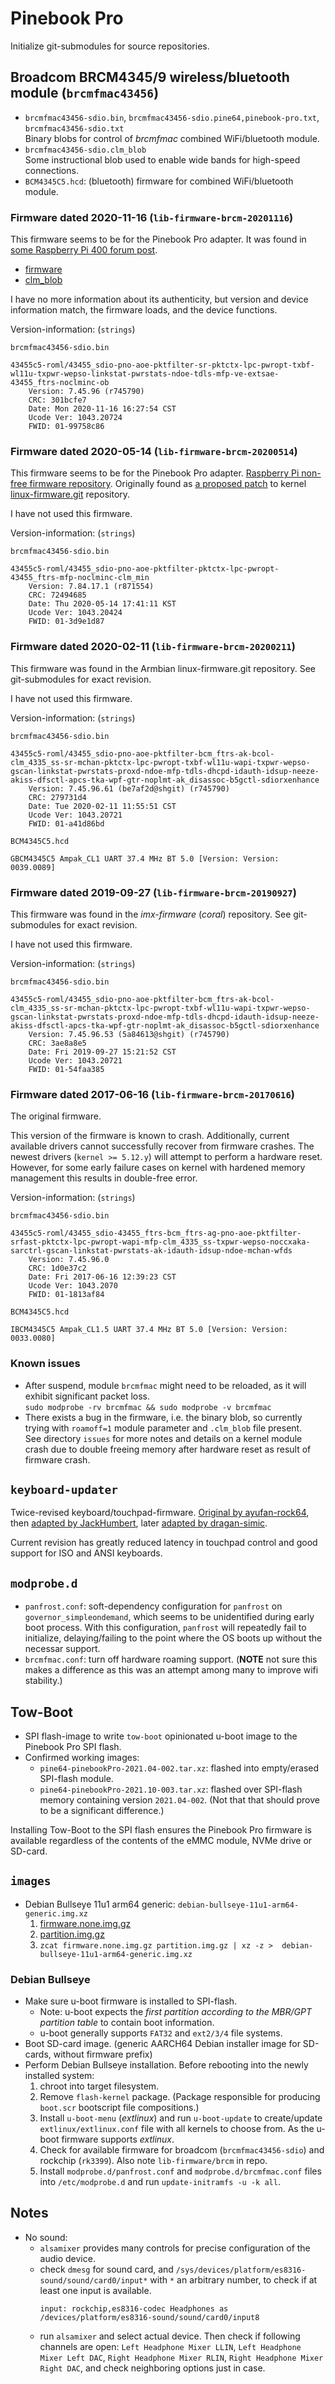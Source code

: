 # Pinebook Pro

Initialize git-submodules for source repositories.

## Broadcom BRCM4345/9 wireless/bluetooth module (`brcmfmac43456`)

- `brcmfmac43456-sdio.bin`, `brcmfmac43456-sdio.pine64,pinebook-pro.txt`, `brcmfmac43456-sdio.txt`  
  Binary blobs for control of _brcmfmac_ combined WiFi/bluetooth module.
- `brcmfmac43456-sdio.clm_blob`  
  Some instructional blob used to enable wide bands for high-speed connections.
- `BCM4345C5.hcd`: (bluetooth) firmware for combined WiFi/bluetooth module.

### Firmware dated 2020-11-16 (`lib-firmware-brcm-20201116`)

This firmware seems to be for the Pinebook Pro adapter. It was found in [some Raspberry Pi 400 forum post](<https://forums.raspberrypi.com/viewtopic.php?f=117&t=291688>).

- [firmware](<https://drive.google.com/file/d/1tLev-L-Jsg1_YaAckOGIzw9JYTRI17Mu/view> "brcmfmac43456-sdio.bin")
- [clm_blob](<https://drive.google.com/file/d/1J8DdbsrZcSkDYKUPsdy2RvncttSwQdBH/view> "brcmfmac43456-sdio.clm_blob")

I have no more information about its authenticity, but version and device information match, the firmware loads, and the device functions.

Version-information: (`strings`)

`brcmfmac43456-sdio.bin`
```
43455c5-roml/43455_sdio-pno-aoe-pktfilter-sr-pktctx-lpc-pwropt-txbf-wl11u-txpwr-wepso-linkstat-pwrstats-ndoe-tdls-mfp-ve-extsae-43455_ftrs-noclminc-ob
	Version: 7.45.96 (r745790)
	CRC: 301bcfe7
	Date: Mon 2020-11-16 16:27:54 CST
	Ucode Ver: 1043.20724
	FWID: 01-99758c86
```

### Firmware dated 2020-05-14 (`lib-firmware-brcm-20200514`)

This firmware seems to be for the Pinebook Pro adapter. [Raspberry Pi non-free firmware repository](<https://github.com/RPi-Distro/firmware-nonfree>). Originally found as [a proposed patch](<https://lore.kernel.org/linux-firmware/20210117074817.1721-2-alistair@alistair23.me/> "[PULL 1/1] brcm: Add the brcmfmac43456-sdio.* files") to kernel [linux-firmware.git](<https://git.kernel.org/pub/scm/linux/kernel/git/firmware/linux-firmware.git/> "Repository of firmware blobs for use with the Linux kernel") repository.

I have not used this firmware.

Version-information: (`strings`)

`brcmfmac43456-sdio.bin`
```
43455c5-roml/43455_sdio-pno-aoe-pktfilter-pktctx-lpc-pwropt-43455_ftrs-mfp-noclminc-clm_min
	Version: 7.84.17.1 (r871554)
	CRC: 72494685
	Date: Thu 2020-05-14 17:41:11 KST
	Ucode Ver: 1043.20424
	FWID: 01-3d9e1d87
```

### Firmware dated 2020-02-11 (`lib-firmware-brcm-20200211`)

This firmware was found in the Armbian linux-firmware.git repository. See git-submodules for exact revision.

I have not used this firmware.

Version-information: (`strings`)

`brcmfmac43456-sdio.bin`
```
43455c5-roml/43455_sdio-pno-aoe-pktfilter-bcm_ftrs-ak-bcol-clm_4335_ss-sr-mchan-pktctx-lpc-pwropt-txbf-wl11u-wapi-txpwr-wepso-gscan-linkstat-pwrstats-proxd-ndoe-mfp-tdls-dhcpd-idauth-idsup-neeze-akiss-dfsctl-apcs-tka-wpf-gtr-noplmt-ak_disassoc-b5gctl-sdiorxenhance
	Version: 7.45.96.61 (be7af2d@shgit) (r745790)
	CRC: 279731d4
	Date: Tue 2020-02-11 11:55:51 CST
	Ucode Ver: 1043.20721
	FWID: 01-a41d86bd
```

`BCM4345C5.hcd`
```
GBCM4345C5 Ampak_CL1 UART 37.4 MHz BT 5.0 [Version: Version: 0039.0089]
```

### Firmware dated 2019-09-27 (`lib-firmware-brcm-20190927`)

This firmware was found in the _imx-firmware_ (_coral_) repository. See git-submodules for exact revision.

I have not used this firmware.

Version-information: (`strings`)

`brcmfmac43456-sdio.bin`
```
43455c5-roml/43455_sdio-pno-aoe-pktfilter-bcm_ftrs-ak-bcol-clm_4335_ss-sr-mchan-pktctx-lpc-pwropt-txbf-wl11u-wapi-txpwr-wepso-gscan-linkstat-pwrstats-proxd-ndoe-mfp-tdls-dhcpd-idauth-idsup-neeze-akiss-dfsctl-apcs-tka-wpf-gtr-noplmt-ak_disassoc-b5gctl-sdiorxenhance
	Version: 7.45.96.53 (5a84613@shgit) (r745790)
	CRC: 3ae8a8e5
	Date: Fri 2019-09-27 15:21:52 CST
	Ucode Ver: 1043.20721
	FWID: 01-54faa385
```

### Firmware dated 2017-06-16 (`lib-firmware-brcm-20170616`)

The original firmware.

This version of the firmware is known to crash. Additionally, current available drivers cannot successfully recover from firmware crashes. The newest drivers (`kernel >= 5.12.y`) will attempt to perform a hardware reset. However, for some early failure cases on kernel with hardened memory management this results in double-free error.

Version-information: (`strings`)

`brcmfmac43456-sdio.bin`
```
43455c5-roml/43455_sdio-43455_ftrs-bcm_ftrs-ag-pno-aoe-pktfilter-srfast-pktctx-lpc-pwropt-wapi-mfp-clm_4335_ss-txpwr-wepso-noccxaka-sarctrl-gscan-linkstat-pwrstats-ak-idauth-idsup-ndoe-mchan-wfds
	Version: 7.45.96.0
	CRC: 1d0e37c2
	Date: Fri 2017-06-16 12:39:23 CST
	Ucode Ver: 1043.2070
	FWID: 01-1813af84
```

`BCM4345C5.hcd`
```
IBCM4345C5 Ampak_CL1.5 UART 37.4 MHz BT 5.0 [Version: Version: 0033.0080]
```

### Known issues

- After suspend, module `brcmfmac` might need to be reloaded, as it will exhibit significant packet loss.  
  `sudo modprobe -rv brcmfmac && sudo modprobe -v brcmfmac`
- There exists a bug in the firmware, i.e. the binary blob, so currently trying with `roamoff=1` module parameter and `.clm_blob` file present.  
  See directory `issues` for more notes and details on a kernel module crash due to double freeing memory after hardware reset as result of firmware crash.

## `keyboard-updater`

Twice-revised keyboard/touchpad-firmware. [Original by ayufan-rock64](https://github.com/ayufan-rock64/pinebook-pro-keyboard-updater), then [adapted by JackHumbert](https://github.com/jackhumbert/pinebook-pro-keyboard-updater), later [adapted by dragan-simic](https://github.com/dragan-simic/pinebook-pro-keyboard-updater).

Current revision has greatly reduced latency in touchpad control and good support for ISO and ANSI keyboards.

## `modprobe.d`

- `panfrost.conf`: soft-dependency configuration for `panfrost` on `governor_simpleondemand`, which seems to be unidentified during early boot process. With this configuration, `panfrost` will repeatedly fail to initialize, delaying/failing to the point where the OS boots up without the necessar support.
- `brcmfmac.conf`: turn off hardware roaming support. (__NOTE__ not sure this makes a difference as this was an attempt among many to improve wifi stability.)

## Tow-Boot

- SPI flash-image to write `tow-boot` opinionated u-boot image to the Pinebook Pro SPI flash.
- Confirmed working images:
  - `pine64-pinebookPro-2021.04-002.tar.xz`: flashed into empty/erased SPI-flash module.
  - `pine64-pinebookPro-2021.10-003.tar.xz`: flashed over SPI-flash memory containing version `2021.04-002`. (Not that that should prove to be a significant difference.)

Installing Tow-Boot to the SPI flash ensures the Pinebook Pro firmware is available regardless of the contents of the eMMC module, NVMe drive or SD-card.

## `images`

- Debian Bullseye 11u1 arm64 generic: `debian-bullseye-11u1-arm64-generic.img.xz`
  1. [firmware.none.img.gz](<https://deb.debian.org/debian/dists/bullseye/main/installer-arm64/20210731+deb11u1/images/netboot/SD-card-images/firmware.none.img.gz> "no firmware, as we assume that the firmware is flashed into the SPI flash")
  1. [partition.img.gz](<https://deb.debian.org/debian/dists/bullseye/main/installer-arm64/20210731+deb11u1/images/netboot/SD-card-images/partition.img.gz> "Debian SD-card installation image")
  1. `zcat firmware.none.img.gz partition.img.gz | xz -z >  debian-bullseye-11u1-arm64-generic.img.xz`

### Debian Bullseye

- Make sure u-boot firmware is installed to SPI-flash.
  - Note: u-boot expects the _first partition according to the MBR/GPT partition table_ to contain boot information.
  - u-boot generally supports `FAT32` and `ext2/3/4` file systems.
- Boot SD-card image. (generic AARCH64 Debian installer image for SD-cards, without firmware prefix)
- Perform Debian Bullseye installation. Before rebooting into the newly installed system:
  1. chroot into target filesystem.
  1. Remove `flash-kernel` package. (Package responsible for producing `boot.scr` bootscript file compositions.)
  1. Install `u-boot-menu` (_extlinux_) and run `u-boot-update` to create/update `extlinux/extlinux.conf` file with all kernels to choose from. As the u-boot firmware supports _extlinux_.
  1. Check for available firmware for broadcom (`brcmfmac43456-sdio`) and rockchip (`rk3399`). Also note `lib-firmware/brcm` in repo.
  1. Install `modprobe.d/panfrost.conf` and `modprobe.d/brcmfmac.conf` files into `/etc/modprobe.d` and run `update-initramfs -u -k all`.

## Notes

- No sound:
  - `alsamixer` provides many controls for precise configuration of the audio device.
  - check `dmesg` for sound card, and `/sys/devices/platform/es8316-sound/sound/card0/input*` with `*` an arbitrary number, to check if at least one input is available.  
    ```
    input: rockchip,es8316-codec Headphones as /devices/platform/es8316-sound/sound/card0/input8
    ```
  - run `alsamixer` and select actual device. Then check if following channels are open: `Left Headphone Mixer LLIN`, `Left Headphone Mixer Left DAC`, `Right Headphone Mixer RLIN`, `Right Headphone Mixer Right DAC`, and check neighboring options just in case.
